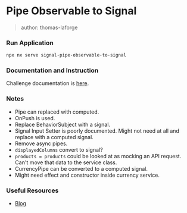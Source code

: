 # Pipe Observable to Signal

> author: thomas-laforge

### Run Application

```bash
npx nx serve signal-pipe-observable-to-signal
```

### Documentation and Instruction

Challenge documentation is [here](https://angular-challenges.vercel.app/challenges/signal/54-pipe-observable-to-signal/).

### Notes

- Pipe can replaced with computed.
- OnPush is used.
- Replace BehaviorSubject with a signal.
- Signal Input Setter is poorly documented. Might not need at all and replace with a computed signal.
- Remove async pipes.
- `displayedColumns` convert to signal?
- `products = products` could be looked at as mocking an API request. Can't move that data to the service class.
- CurrencyPipe can be converted to a computed signal.
- Might need effect and constructor inside currency service.

### Useful Resources

- [Blog](https://medium.com/@s.shashinda1998.2/angular-signals-vs-rxjs-behavioral-subjects-c8e08dfd0af1)
